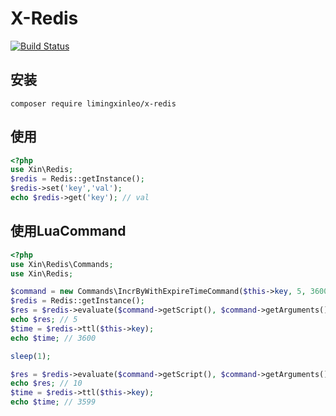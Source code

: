 # X-Redis

[![Build Status](https://travis-ci.org/limingxinleo/x-redis.svg?branch=master)](https://travis-ci.org/limingxinleo/x-redis)

## 安装
~~~
composer require limingxinleo/x-redis
~~~

## 使用
~~~php
<?php
use Xin\Redis; 
$redis = Redis::getInstance();
$redis->set('key','val');
echo $redis->get('key'); // val
~~~

## 使用LuaCommand
~~~php
<?php
use Xin\Redis\Commands;
use Xin\Redis; 

$command = new Commands\IncrByWithExpireTimeCommand($this->key, 5, 3600);
$redis = Redis::getInstance();
$res = $redis->evaluate($command->getScript(), $command->getArguments(), $command->getNumKeys());
echo $res; // 5
$time = $redis->ttl($this->key);
echo $time; // 3600

sleep(1);

$res = $redis->evaluate($command->getScript(), $command->getArguments(), $command->getNumKeys());
echo $res; // 10
$time = $redis->ttl($this->key);
echo $time; // 3599
~~~